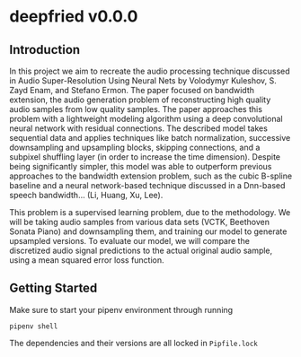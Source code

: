 # deepfried v0.0.0

## Introduction
In this project we aim to recreate the audio processing technique discussed in Audio Super-Resolution Using Neural Nets by Volodymyr Kuleshov, S. Zayd Enam, and Stefano Ermon. The paper focused on bandwidth extension, the audio generation problem of reconstructing high quality audio samples from low quality samples. The paper approaches this problem with a lightweight modeling algorithm using a deep convolutional neural network with residual connections. The described model takes sequential data and applies techniques like batch normalization, successive downsampling and upsampling blocks, skipping connections, and a subpixel shuffling layer (in order to increase the time dimension). Despite being significantly simpler, this model was able to outperform previous approaches to the bandwidth extension problem, such as the cubic B-spline baseline and a neural network-based technique discussed in a Dnn-based speech bandwidth… (Li, Huang, Xu, Lee).


This problem is a supervised learning problem, due to the methodology. We will be taking audio samples from various data sets (VCTK, Beethoven Sonata Piano) and downsampling them, and training our model to generate upsampled versions. To evaluate our model, we will compare the discretized audio signal predictions to the actual original audio sample, using a mean squared error loss function.

## Getting Started

Make sure to start your pipenv environment through running
```
pipenv shell
```

The dependencies and their versions are all locked in `Pipfile.lock`
